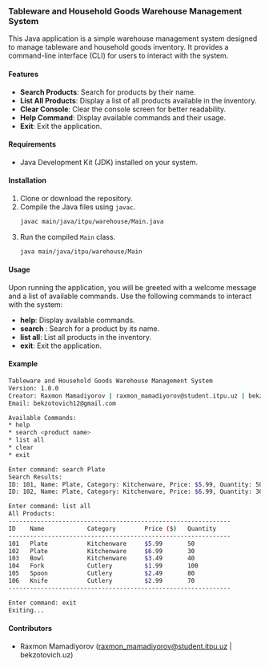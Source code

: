 ### Tableware and Household Goods Warehouse Management System

This Java application is a simple warehouse management system designed to manage tableware and household goods inventory. It provides a command-line interface (CLI) for users to interact with the system.

#### Features

- **Search Products**: Search for products by their name.
- **List All Products**: Display a list of all products available in the inventory.
- **Clear Console**: Clear the console screen for better readability.
- **Help Command**: Display available commands and their usage.
- **Exit**: Exit the application.

#### Requirements

- Java Development Kit (JDK) installed on your system.

#### Installation

1. Clone or download the repository.
2. Compile the Java files using `javac`.
   ```bash
   javac main/java/itpu/warehouse/Main.java
   ```
3. Run the compiled `Main` class.
   ```bash
   java main/java/itpu/warehouse/Main
   ```

#### Usage

Upon running the application, you will be greeted with a welcome message and a list of available commands. Use the following commands to interact with the system:

- **help**: Display available commands.
- **search <product name>**: Search for a product by its name.
- **list all**: List all products in the inventory.
- **exit**: Exit the application.

#### Example

```bash
Tableware and Household Goods Warehouse Management System
Version: 1.0.0
Creator: Raxmon Mamadiyorov | raxmon_mamadiyorov@student.itpu.uz | bekzotovich.uz
Email: bekzotovich12@gmail.com

Available Commands:
* help
* search <product name>
* list all
* clear
* exit

Enter command: search Plate
Search Results:
ID: 101, Name: Plate, Category: Kitchenware, Price: $5.99, Quantity: 50
ID: 102, Name: Plate, Category: Kitchenware, Price: $6.99, Quantity: 30

Enter command: list all
All Products:
--------------------------------------------------------------
ID    Name            Category        Price ($)   Quantity
--------------------------------------------------------------
101   Plate           Kitchenware     $5.99       50
102   Plate           Kitchenware     $6.99       30
103   Bowl            Kitchenware     $3.49       40
104   Fork            Cutlery         $1.99       100
105   Spoon           Cutlery         $2.49       80
106   Knife           Cutlery         $2.99       70
--------------------------------------------------------------

Enter command: exit
Exiting...
```

#### Contributors

- Raxmon Mamadiyorov (raxmon_mamadiyorov@student.itpu.uz | bekzotovich.uz)
